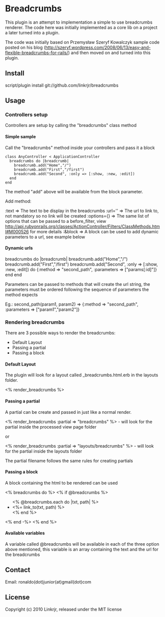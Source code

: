 # Breadcrumbs


This plugin is an attempt to implementation a simple to use breadcrumbs renderer.
The code here was initially implemented as a core lib on a project a later turned into a plugin.

The code was initially based on Przemysław Szeryf Kowalczyk sample code 
posted on his blog (http://szeryf.wordpress.com/2008/06/13/easy-and-flexible-breadcrumbs-for-rails/) and then moved on and turned into this plugin.

## Install

script/plugin install git://github.com/linkrjr/breadcrumbs

## Usage

### Controllers setup

Controllers are setup by calling the "breadcrumbs" class method

#### Simple sample

Call the "breadcrumbs" method inside your controllers and pass it a block	

    class AnyController < ApplicationController
      breadcrumbs do |breadcrumb|
        breadcrumb.add("Home","/") 
        breadcrumb.add("First","/first")
        breadcrumb.add("Second", :only => [:show, :new, :edit])    
      end
    end

The method "add" above will be available from the block parameter.

Add method:	
	
 :text => The text to be display in the breadcrumbs
 :url='' => The url to link to, not mandatory so no link will be created
 :options={} => The same list of options that can be passed to a before_filter, view http://api.rubyonrails.org/classes/ActionController/Filters/ClassMethods.html#M000526 for more details
 :&block => A block can be used to add dynamic parameters to a url, see example below
	
#### Dynamic urls	

 breadcrumbs do |breadcrumb|
   breadcrumb.add("Home","/") 
   breadcrumb.add("First","/first")
   breadcrumb.add("Second", :only => [:show, :new, :edit]) do 
     {:method => "second_path", :parameters => ["params[:id]"]}
   end
 end

Parameters can be passed to methods that will create the url string, 
the parameters must be ordered following the sequence of parameters the method expects

Eg.: second_path(param1, param2) => {:method => "second_path", :parameters => ["param1","param2"]}

### Rendering breadcrumbs

There are 3 possible ways to render the breadcrumbs:

- Default Layout
- Passing a partial
- Passing a block
	
#### Default Layout

The plugin will look for a layout called _breadcrumbs.html.erb in the layouts folder.

 <% render_breadcrumbs %>

#### Passing a partial

A partial can be create and passed in just like a normal render.

 <% render_breadcrumbs :partial => "breadcrumbs" %> - will look for the partial inside the processed view page folder

or

 <% render_breadcrumbs :partial => "layouts/breadcrumbs" %> - will look for the partial inside the layouts folder

The partial filename follows the same rules for creating partials

#### Passing a block

A block containing the html to be rendered can be used

 <% breadcrumbs do %>
	<% if @breadcrumbs %>
	  <div id="breadcrumbs">
	    <ul>
	      <% @breadcrumbs.each do |txt, path| %>
	        <li><%= link_to(txt, path) %></li>
	      <% end  %>
	    </ul>
	  </div>
	<% end -%>
 <% end %>	

#### Available variables

A variable called @breadcrumbs will be available in each of the three option above mentioned, 
this variable is an array containing the text and the url for the breadcrumbs

## Contact

Email: ronaldo(dot)junior(at)gmail(dot)com

## License

Copyright (c) 2010 Linkrjr, released under the MIT license
